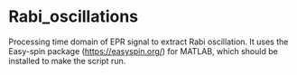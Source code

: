 # Rabi_oscillations
Processing time domain of EPR signal to extract Rabi oscillation.
 It uses the Easy-spin package (https://easyspin.org/) for MATLAB, which should be installed to make the script run.
